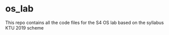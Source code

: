 # os_lab
This repo contains all the code files for the S4 OS lab based on the syllabus KTU 2019 scheme